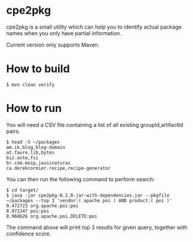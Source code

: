 # cpe2pkg

cpe2pkg is a small utility which can help you to identify actual package names when you only have partial information.

Current version only supports Maven.


# How to build

```shell
$ mvn clean verify
```

# How to run

You will need a CSV file containing a list of all existing groupId,artifactId pairs.

```shell
$ head -5 ~/packages
am.ik.blog,blog-domain
at.favre.lib,bytes
biz.ostw,fsi
br.com.moip,jassinaturas
ca.derekcormier.recipe,recipe-generator
```

You can then run the following command to perform search:

```
$ cd target/
$ java -jar cpe2pkg-0.2.0-jar-with-dependencies.jar --pkgfile ~/packages --top 3 'vendor:( apache poi ) AND product:( poi )'
9.472723 org.apache.poi:poi
8.971347 poi:poi
8.960626 org.apache.poi.DELETE:poi
```

The command above will print top 3 results for given query, together with confidence score.